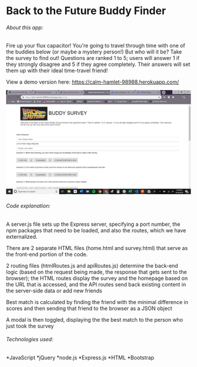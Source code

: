 # Back to the Future Buddy Finder

###### About this app:

Fire up your flux capacitor! You're going to travel through time with one of the buddies below (or maybe a mystery person!) But who will it be? Take the survey to find out! Questions are ranked 1 to 5; users will answer 1 if they strongly disagree and 5 if they agree completely. Their answers will set them up with their ideal time-travel friend!

View a demo version here: https://calm-hamlet-98988.herokuapp.com/

![screenshot](screenshot.png)


###### Code explanation:

A server.js file sets up the Express server, specifying a port number, the npm packages that need to be loaded, and also the routes, which we have externalized.

There are 2 separate HTML files (home.html and survey.html) that serve as the front-end portion of the code.

2 routing files (htmlRoutes.js and apiRoutes.js) determine the back-end logic (based on the request being made, the response that gets sent to the browser); the HTML routes display the survey and the homepage based on the URL that is accessed, and the API routes send back existing content in the server-side data or add new friends

Best match is calculated by finding the friend with the minimal difference in scores and then sending that friend to the browser as a JSON object

A modal is then toggled, displaying the the best match to the person who just took the survey

###### Technologies used:

*JavaScript
*jQuery
*node.js
*Express.js
*HTML
*Bootstrap